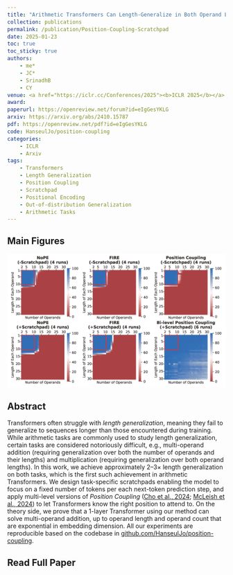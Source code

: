 ```yaml
---
title: "Arithmetic Transformers Can Length-Generalize in Both Operand Length and Count"
collection: publications
permalink: /publication/Position-Coupling-Scratchpad
date: 2025-01-23
toc: true
toc_sticky: true
authors:
    - me*
    - JC*
    - SrinadhB
    - CY
venue: <a href="https://iclr.cc/Conferences/2025"><b>ICLR 2025</b></a>
award: 
paperurl: https://openreview.net/forum?id=eIgGesYKLG
arxiv: https://arxiv.org/abs/2410.15787
pdf: https://openreview.net/pdf?id=eIgGesYKLG
code: HanseulJo/position-coupling
categories: 
    - ICLR
    - Arxiv
tags:
    - Transformers
    - Length Generalization
    - Position Coupling
    - Scratchpad
    - Positional Encoding
    - Out-of-distribution Generalization
    - Arithmetic Tasks
---
```


## Main Figures

![Position_Coupling_Scratchpad](../assets/img/position-coupling-scratchpad/Poco_FIRE_NoPE_multiadd.png)
  
## Abstract

Transformers often struggle with *length generalization*, meaning they fail to generalize to sequences longer than those encountered during training. While arithmetic tasks are commonly used to study length generalization, certain tasks are considered notoriously difficult, e.g., multi-operand addition (requiring generalization over both the number of operands and their lengths) and multiplication (requiring generalization over both operand lengths). In this work, we achieve approximately 2–3× length generalization on both tasks, which is the first such achievement in arithmetic Transformers. We design task-specific scratchpads enabling the model to focus on a fixed number of tokens per each next-token prediction step, and apply multi-level versions of *Position Coupling* ([Cho et al., 2024](/publication/Position-Coupling.html); [McLeish et al., 2024](https://arxiv.org/abs/2405.17399)) to let Transformers know the right position to attend to. On the theory side, we prove that a 1-layer Transformer using our method can solve multi-operand addition, up to operand length and operand count that are exponential in embedding dimension. All our experiments are reproducible based on the codebase in [github.com/HanseulJo/position-coupling](https://github.com/HanseulJo/position-coupling).

## Read Full Paper

<object data="{{ page.pdf }}" width="960" height="1000" type='application/pdf'></object>
